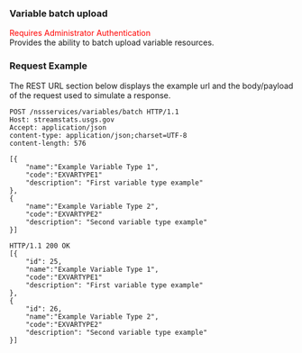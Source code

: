 ### Variable batch upload
<span style="color:red">Requires Administrator Authentication</span>  
Provides the ability to batch upload variable resources.

### Request Example
The REST URL section below displays the example url and the body/payload of the request used to simulate a response.

```
POST /nssservices/variables/batch HTTP/1.1
Host: streamstats.usgs.gov
Accept: application/json
content-type: application/json;charset=UTF-8
content-length: 576

[{
    "name":"Example Variable Type 1",
    "code":"EXVARTYPE1"
    "description": "First variable type example"
},
{
    "name":"Example Variable Type 2",
    "code":"EXVARTYPE2"
    "description": "Second variable type example"
}]
```

```
HTTP/1.1 200 OK
[{
	"id": 25,
	"name":"Example Variable Type 1",
    "code":"EXVARTYPE1"
    "description": "First variable type example"
},
{
	"id": 26,
	"name":"Example Variable Type 2",
    "code":"EXVARTYPE2"
    "description": "Second variable type example"
}]
```